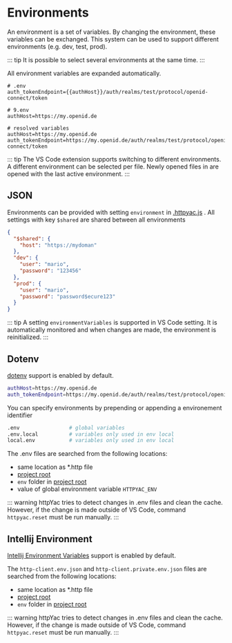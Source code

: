 # Environments

An environment is a set of variables. By changing the environment, these variables can be exchanged. This system can be used to support different environments (e.g. dev, test, prod).

::: tip
It is possible to select several environments at the same time.
:::

All environment variables are expanded automatically.


```
# .env
auth_tokenEndpoint={{authHost}}/auth/realms/test/protocol/openid-connect/token

# 9.env
authHost=https://my.openid.de

# resolved variables
authHost=https://my.openid.de
auth_tokenEndpoint=https://my.openid.de/auth/realms/test/protocol/openid-connect/token
```


::: tip
The VS Code extension supports switching to different environments. A different environment can be selected per file. Newly opened files in are opened with the last active environment.
:::

## JSON
Environments can be provided with setting `environment` in [.httpyac.js](/config/) . All settings with key `$shared` are shared between all environments

```json
{
  "$shared": {
    "host": "https://mydoman"
  },
  "dev": {
    "user": "mario",
    "password": "123456"
  },
  "prod": {
    "user": "mario",
    "password": "password$ecure123"
  }
}
```
::: tip
A setting `environmentVariables` is supported in VS Code setting. It is automatically monitored and when changes are made, the environment is reinitialized.
:::

## Dotenv
[dotenv](https://www.npmjs.com/package/dotenv) support is enabled by default.

```sh
authHost=https://my.openid.de
auth_tokenEndpoint=https://my.openid.de/auth/realms/test/protocol/openid-connect/token
```

You can specify environments by prepending or appending a environement identifier

```sh
.env                # global variables
.env.local          # variables only used in env local
local.env           # variables only used in env local
```

The .env files are searched from the following locations:
* same location as *.http file
* [project root](/config/#project-root)
* `env` folder in [project root](/config/#project-root)
* value of global environment variable `HTTPYAC_ENV`

::: warning
httpYac tries to detect changes in .env files and clean the cache. However, if the change is made outside of VS Code, command `httpyac.reset` must be run manually.
:::


## Intellij Environment
[Intellij Environment Variables](https://www.jetbrains.com/help/idea/exploring-http-syntax.html#environment-variables) support is enabled by default.

The `http-client.env.json` and `http-client.private.env.json` files are searched from the following locations:
* same location as *.http file
* [project root](/config/#project-root)
* `env` folder in [project root](/config/#project-root)

::: warning
httpYac tries to detect changes in .env files and clean the cache. However, if the change is made outside of VS Code, command `httpyac.reset` must be run manually.
:::

